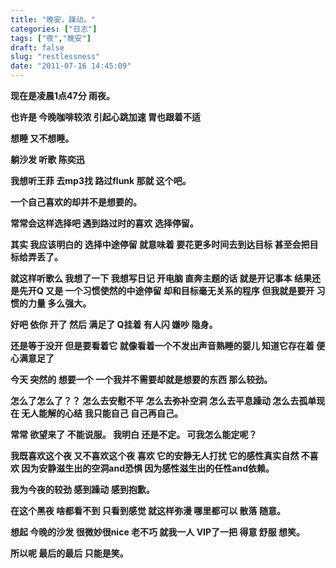 ```yaml
---
title: "晚安，躁动。"
categories: ["日志"]
tags: ["夜","晚安"]
draft: false
slug: "restlessness"
date: "2011-07-16 14:45:09"
---
```


<strong>

现在是凌晨1点47分
雨夜。


也许是
今晚咖啡较浓
引起心跳加速
胃也跟着不适


想睡
又不想睡。


躺沙发
听歌
陈奕迅

我想听王菲
去mp3找
路过flunk
那就
这个吧。

一个自己喜欢的却并不是想要的。


常常会这样选择吧
遇到路过时的喜欢
选择停留。

其实
我应该明白的
选择中途停留
就意味着
要花更多时间去到达目标
甚至会把目标给弄丢了。


就这样听歌么
我想了一下
我想写日记
开电脑
直奔主题的话
就是开记事本
结果还是先开Q
又是
一个习惯使然的中途停留
却和目标毫无关系的程序
但我就是要开
习惯的力量
多么强大。


好吧
依你
开了
然后
满足了
Q挂着
有人闪
嫌吵
隐身。

还是等于没开
但是要看着它
就像看着一个不发出声音熟睡的婴儿
知道它存在着
便心满意足了


今天
突然的
想要一个
一个我并不需要却就是想要的东西
那么较劲。


怎么了怎么了？？
怎么去安慰不平
怎么去弥补空洞
怎么去平息躁动
怎么去孤单现在
无人能解的心结
我只能自己
自己再自己。

 
常常
欲望来了
不能说服。
我明白
还是不定。
可我怎么能定呢？

我既喜欢这个夜
又不喜欢这个夜
喜欢
它的安静无人打扰
它的感性真实自然
不喜欢
因为安静滋生出的空洞and恐惧
因为感性滋生出的任性and依赖。

 
我为今夜的较劲
感到躁动
感到抱歉。


在这个黑夜
啥都看不到
只看到感觉
就这样弥漫
哪里都可以
散落
随意。


想起
今晚的沙发
很微妙很nice
老不巧
就我一人
VIP了一把
得意
舒服
想笑。


所以呢
最后的最后
只能是笑。

 </strong>
